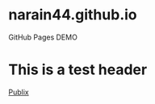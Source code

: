 # narain44.github.io
GitHub Pages DEMO


# This is a test header


<a href="https://www.publix.com/locations/1566-nuckols-place">Publix</a><i class="fa fa-copy" style="font-size:24px"></i>
